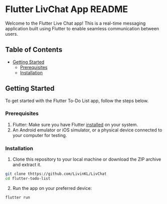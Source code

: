 # Flutter LivChat App README

Welcome to the Flutter Live Chat app! This is a real-time messaging application built using Flutter to enable seamless communication between users.

## Table of Contents

- [Getting Started](#getting-started)
  - [Prerequisites](#prerequisites)
  - [Installation](#installation)


## Getting Started

To get started with the Flutter To-Do List app, follow the steps below.

### Prerequisites

1. Flutter: Make sure you have Flutter [installed](https://flutter.dev/docs/get-started/install) on your system.
2. An Android emulator or iOS simulator, or a physical device connected to your computer for testing.

### Installation

1. Clone this repository to your local machine or download the ZIP archive and extract it.

```bash
git clone thttps://github.com/LivinKL/LivChat
cd flutter-todo-list
```

2. Run the app on your preferred device:

```bash
flutter run
```
